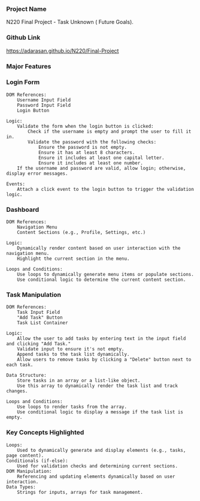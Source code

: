 ### Project Name

N220 Final Project - Task Unknown ( Future Goals).

### Github Link

https://adarasan.github.io/N220/Final-Project

### Major Features

### Login Form

    DOM References:
        Username Input Field
        Password Input Field
        Login Button

    Logic:
        Validate the form when the login button is clicked:
            Check if the username is empty and prompt the user to fill it in.
            Validate the password with the following checks:
                Ensure the password is not empty.
                Ensure it has at least 8 characters.
                Ensure it includes at least one capital letter.
                Ensure it includes at least one number.
        If the username and password are valid, allow login; otherwise, display error messages.

    Events:
        Attach a click event to the login button to trigger the validation logic.

### Dashboard

    DOM References:
        Navigation Menu
        Content Sections (e.g., Profile, Settings, etc.)

    Logic:
        Dynamically render content based on user interaction with the navigation menu.
        Highlight the current section in the menu.

    Loops and Conditions:
        Use loops to dynamically generate menu items or populate sections.
        Use conditional logic to determine the current content section.

### Task Manipulation

    DOM References:
        Task Input Field
        "Add Task" Button
        Task List Container

    Logic:
        Allow the user to add tasks by entering text in the input field and clicking "Add Task."
        Validate input to ensure it's not empty.
        Append tasks to the task list dynamically.
        Allow users to remove tasks by clicking a "Delete" button next to each task.

    Data Structure:
        Store tasks in an array or a list-like object.
        Use this array to dynamically render the task list and track changes.

    Loops and Conditions:
        Use loops to render tasks from the array.
        Use conditional logic to display a message if the task list is empty.

### Key Concepts Highlighted

    Loops:
        Used to dynamically generate and display elements (e.g., tasks, page content).
    Conditionals (if-else):
        Used for validation checks and determining current sections.
    DOM Manipulation:
        Referencing and updating elements dynamically based on user interaction.
    Data Types:
        Strings for inputs, arrays for task management.
